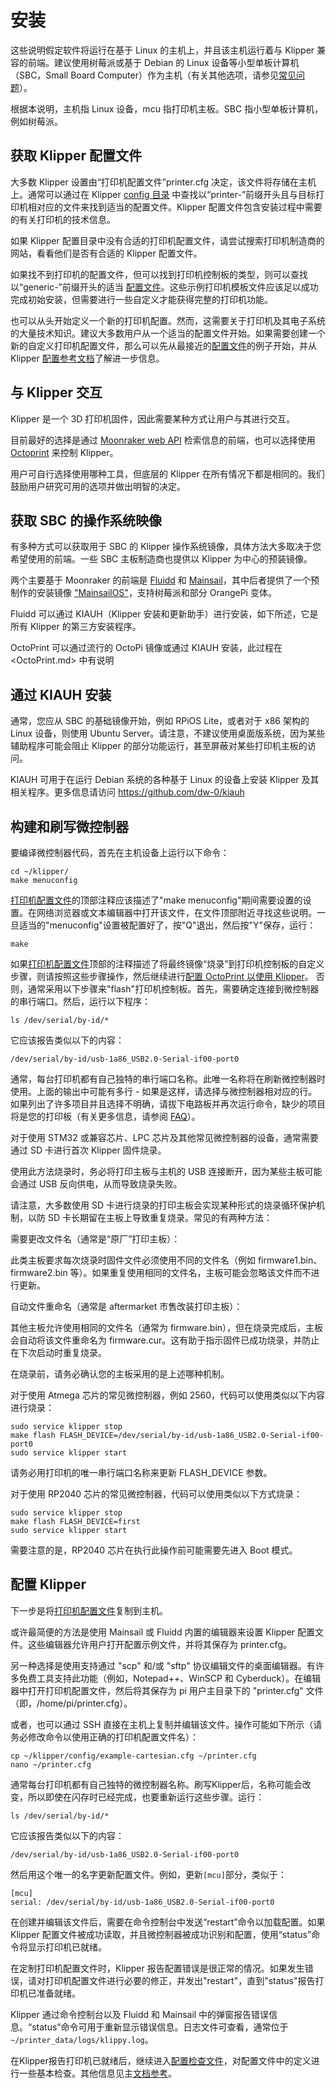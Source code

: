 # 安装

这些说明假定软件将运行在基于 Linux 的主机上，并且该主机运行着与 Klipper 兼容的前端。建议使用树莓派或基于 Debian 的 Linux 设备等小型单板计算机（SBC，Small Board Computer）作为主机（有关其他选项，请参见[常见问题](FAQ.md#can-i-run-klipper-on-something-other-than-a-raspberry-pi-3)）。

根据本说明，主机指 Linux 设备，mcu 指打印机主板。SBC 指小型单板计算机，例如树莓派。

## 获取 Klipper 配置文件

大多数 Klipper 设置由“打印机配置文件”printer.cfg 决定，该文件将存储在主机上。通常可以通过在 Klipper [config 目录](../config/) 中查找以“printer-”前缀开头且与目标打印机相对应的文件来找到适当的配置文件。Klipper 配置文件包含安装过程中需要的有关打印机的技术信息。

如果 Klipper 配置目录中没有合适的打印机配置文件，请尝试搜索打印机制造商的网站，看看他们是否有合适的 Klipper 配置文件。

如果找不到打印机的配置文件，但可以找到打印机控制板的类型，则可以查找以“generic-”前缀开头的适当 [配置文件](../config/)。这些示例打印机模板文件应该足以成功完成初始安装，但需要进行一些自定义才能获得完整的打印机功能。

也可以从头开始定义一个新的打印机配置。然而，这需要关于打印机及其电子系统的大量技术知识。建议大多数用户从一个适当的配置文件开始。如果需要创建一个新的自定义打印机配置文件，那么可以先从最接近的[配置文件](../config/)的例子开始，并从 Klipper [配置参考文档](Config_Reference.md)了解进一步信息。

## 与 Klipper 交互

Klipper 是一个 3D 打印机固件，因此需要某种方式让用户与其进行交互。

目前最好的选择是通过 [Moonraker web API](https://moonraker.readthedocs.io/) 检索信息的前端，也可以选择使用 [Octoprint](https://octoprint.org/) 来控制 Klipper。

用户可自行选择使用哪种工具，但底层的 Klipper 在所有情况下都是相同的。我们鼓励用户研究可用的选项并做出明智的决定。

## 获取 SBC 的操作系统映像

有多种方式可以获取用于 SBC 的 Klipper 操作系统镜像，具体方法大多取决于您希望使用的前端。一些 SBC 主板制造商也提供以 Klipper 为中心的预装镜像。

两个主要基于 Moonraker 的前端是 [Fluidd](https://docs.fluidd.xyz/) 和 [Mainsail](https://docs.mainsail.xyz/)，其中后者提供了一个预制作的安装镜像 ["MainsailOS"](https://docs-os.mainsail.xyz/)，支持树莓派和部分 OrangePi 变体。

Fluidd 可以通过 KIAUH（Klipper 安装和更新助手）进行安装，如下所述，它是所有 Klipper 的第三方安装程序。

OctoPrint 可以通过流行的 OctoPi 镜像或通过 KIAUH 安装，此过程在 <OctoPrint.md> 中有说明

## 通过 KIAUH 安装

通常，您应从 SBC 的基础镜像开始，例如 RPiOS Lite，或者对于 x86 架构的 Linux 设备，则使用 Ubuntu Server。请注意，不建议使用桌面版系统，因为某些辅助程序可能会阻止 Klipper 的部分功能运行，甚至屏蔽对某些打印机主板的访问。

KIAUH 可用于在运行 Debian 系统的各种基于 Linux 的设备上安装 Klipper 及其相关程序。更多信息请访问 https://github.com/dw-0/kiauh

## 构建和刷写微控制器

要编译微控制器代码，首先在主机设备上运行以下命令：

```
cd ~/klipper/
make menuconfig
```

[打印机配置文件](#obtain-a-klipper-configuration-file)的顶部注释应该描述了"make menuconfig"期间需要设置的设置。在网络浏览器或文本编辑器中打开该文件，在文件顶部附近寻找这些说明。一旦适当的"menuconfig"设置被配置好了，按"Q"退出，然后按"Y"保存，运行：

```
make
```

如果[打印机配置文件](#obtain-a-klipper-configuration-file)顶部的注释描述了将最终镜像“烧录”到打印机控制板的自定义步骤，则请按照这些步骤操作，然后继续进行[配置 OctoPrint 以使用 Klipper](#configuring-octoprint-to-use-klipper)。
否则，通常采用以下步骤来"flash"打印机控制板。首先，需要确定连接到微控制器的串行端口。然后，运行以下程序：

```
ls /dev/serial/by-id/*
```

它应该报告类似以下的内容：

```
/dev/serial/by-id/usb-1a86_USB2.0-Serial-if00-port0
```

通常，每台打印机都有自己独特的串行端口名称。此唯一名称将在刷新微控制器时使用。上面的输出中可能有多行 - 如果是这样，请选择与微控制器相对应的行。如果列出了许多项目并且选择不明确，请拔下电路板并再次运行命令，缺少的项目将是您的打印板（有关更多信息，请参阅 [FAQ](FAQ.md#wheres-my-serial-port)）。

对于使用 STM32 或兼容芯片、LPC 芯片及其他常见微控制器的设备，通常需要通过 SD 卡进行首次 Klipper 固件烧录。

使用此方法烧录时，务必将打印主板与主机的 USB 连接断开，因为某些主板可能会通过 USB 反向供电，从而导致烧录失败。

请注意，大多数使用 SD 卡进行烧录的打印主板会实现某种形式的烧录循环保护机制，以防 SD 卡长期留在主板上导致重复烧录。常见的有两种方法：

需要更改文件名（通常是“原厂”打印主板）：

此类主板要求每次烧录时固件文件必须使用不同的文件名（例如 firmware1.bin、firmware2.bin 等）。如果重复使用相同的文件名，主板可能会忽略该文件而不进行更新。

自动文件重命名（通常是 aftermarket 市售改装打印主板）：

其他主板允许使用相同的文件名（通常为 firmware.bin），但在烧录完成后，主板会自动将该文件重命名为 firmware.cur。这有助于指示固件已成功烧录，并防止在下次启动时重复烧录。

在烧录前，请务必确认您的主板采用的是上述哪种机制。

对于使用 Atmega 芯片的常见微控制器，例如 2560，代码可以使用类似以下内容进行烧录：

```
sudo service klipper stop
make flash FLASH_DEVICE=/dev/serial/by-id/usb-1a86_USB2.0-Serial-if00-port0
sudo service klipper start
```

请务必用打印机的唯一串行端口名称来更新 FLASH_DEVICE 参数。

对于使用 RP2040 芯片的常见微控制器，代码可以使用类似以下方式烧录：

```
sudo service klipper stop
make flash FLASH_DEVICE=first
sudo service klipper start
```

需要注意的是，RP2040 芯片在执行此操作前可能需要先进入 Boot 模式。

## 配置 Klipper

下一步是将[打印机配置文件](#obtain-a-klipper-configuration-file)复制到主机。

或许最简便的方法是使用 Mainsail 或 Fluidd 内置的编辑器来设置 Klipper 配置文件。这些编辑器允许用户打开配置示例文件，并将其保存为 printer.cfg。

另一种选择是使用支持通过 "scp" 和/或 "sftp" 协议编辑文件的桌面编辑器。有许多免费工具支持此功能（例如，Notepad++、WinSCP 和 Cyberduck）。在编辑器中打开打印机配置文件，然后将其保存为 pi 用户主目录下的 "printer.cfg" 文件（即，/home/pi/printer.cfg）。

或者，也可以通过 SSH 直接在主机上复制并编辑该文件。操作可能如下所示（请务必修改命令以使用正确的打印机配置文件名）：

```
cp ~/klipper/config/example-cartesian.cfg ~/printer.cfg
nano ~/printer.cfg
```

通常每台打印机都有自己独特的微控制器名称。刷写Klipper后，名称可能会改变，所以即使在闪存时已经完成，也要重新运行这些步骤。运行：

```
ls /dev/serial/by-id/*
```

它应该报告类似以下的内容：

```
/dev/serial/by-id/usb-1a86_USB2.0-Serial-if00-port0
```

然后用这个唯一的名字更新配置文件。例如，更新`[mcu]`部分，类似于：

```
[mcu]
serial: /dev/serial/by-id/usb-1a86_USB2.0-Serial-if00-port0
```

在创建并编辑该文件后，需要在命令控制台中发送“restart”命令以加载配置。如果 Klipper 配置文件被成功读取，并且微控制器被成功识别和配置，使用“status”命令将显示打印机已就绪。

在定制打印机配置文件时，Klipper 报告配置错误是很正常的情况。如果发生错误，请对打印机配置文件进行必要的修正，并发出"restart"，直到"status"报告打印机已准备就绪。

Klipper 通过命令控制台以及 Fluidd 和 Mainsail 中的弹窗报告错误信息。“status”命令可用于重新显示错误信息。日志文件可查看，通常位于 `~/printer_data/logs/klippy.log`。

在Klipper报告打印机已就绪后，继续进入[配置检查文件](Config_checks.md)，对配置文件中的定义进行一些基本检查。其他信息见主[文档参考](Overview.md)。
